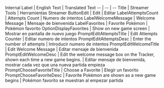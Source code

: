 <html>
<body>
<!--StartFragment-->
Internal Label | English Text | Translated Text
-- | -- | --
Title | Streamer Tools | Herramientas Streamer
ButtonEdit | Edit | Editar
LabelAttemptsCount | Attempts Count | Numero de intentos
LabelWelcomeMessage | Welcome Message | Mensaje de bienvenida
LabelFavorites | Favorite Pokémon | Pokémon favorito
OptionDisplayFavorites | Show on new game screen | Mostrar en pantalla de nuevo juego
PromptEditAttemptsTitle | Edit Attempts Counter | Editar numero de intentos
PromptEditAttemptsDesc | Enter the number of attempts | Introducir numero de intentos
PromptEditWelcomeTitle | Edit Welcome Message | Editar mensaje de bienvenida
PromptEditWelcomeDesc | Edit the welcome message box on the Tracker, shown each time a new game begins. | Editar mensaje de bienvenida, mostrar cada vez que una nueva partida empieza
PromptChooseFavoriteTitle | Choose a Favorite | Elegir un favorito
PromptChooseFavoriteDesc | Favorite Pokémon are shown as a new game begins | Pokémon favorito se muestran al empezar partida

<!--EndFragment-->
</body>
</html>
